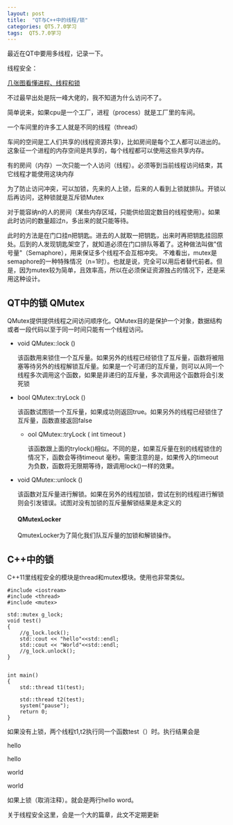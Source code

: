 ```yaml
---
layout: post
title:  "QT与C++中的线程/锁"
categories: QT5.7.0学习
tags:  QT5.7.0学习
---
```


最近在QT中要用多线程，记录一下。

线程安全：

[几张图看懂进程、线程和锁](https://blog.csdn.net/afei__/article/details/80468265)

不过最早出处是阮一峰大佬的，我不知道为什么访问不了。

简单说来，如果cpu是一个工厂，进程（process）就是工厂里的车间。

一个车间里的许多工人就是不同的线程（thread）

车间的空间是工人们共享的(线程资源共享)，比如房间是每个工人都可以进出的。这象征一个进程的内存空间是共享的，每个线程都可以使用这些共享内存。

有的房间（内存）一次只能一个人访问（线程）。必须等到当前线程访问结束，其它线程才能使用这块内存

为了防止访问冲突，可以加锁，先来的人上锁，后来的人看到上锁就排队。开锁以后再访问，这种锁就是互斥锁Mutex

对于能容纳n的人的房间（某些内存区域，只能供给固定数目的线程使用）。如果此时访问的数量超过n，多出来的就只能等待。

此时的方法是在门口挂n把钥匙。进去的人就取一把钥匙，出来时再把钥匙挂回原处。后到的人发现钥匙架空了，就知道必须在门口排队等着了。这种做法叫做"信号量"（Semaphore），用来保证多个线程不会互相冲突。
不难看出，mutex是semaphore的一种特殊情况（n=1时）。也就是说，完全可以用后者替代前者。但是，因为mutex较为简单，且效率高，所以在必须保证资源独占的情况下，还是采用这种设计。

## QT中的锁 QMutex

QMutex提供提供线程之间访问顺序化。QMutex目的是保护一个对象，数据结构或者一段代码以至于同一时间只能有一个线程访问。 

- void QMutex::lock () 

  该函数用来锁住一个互斥量。如果另外的线程已经锁住了互斥量，函数将被阻塞等待另外的线程解锁互斥量。如果是一个可递归的互斥量，则可以从同一个线程多次调用这个函数，如果是非递归的互斥量，多次调用这个函数将会引发死锁

- bool QMutex::tryLock ()

  该函数试图锁一个互斥量，如果成功则返回true。如果另外的线程已经锁住了互斥量，函数直接返回false

  - ool QMutex::tryLock ( int timeout )

    该函数跟上面的trylock()相似。不同的是，如果互斥量在别的线程锁住的情况下，函数会等待timeout 毫秒。需要注意的是，如果传入的timeout 为负数，函数将无限期等待，跟调用lock()一样的效果。

- void QMutex::unlock ()

  该函数对互斥量进行解锁。如果在另外的线程加锁，尝试在别的线程进行解锁则会引发错误。试图对没有加锁的互斥量解锁结果是未定义的

  #### QMutexLocker

  QmutexLocker为了简化我们队互斥量的加锁和解锁操作。
## C++中的锁
C++11里线程安全的模块是thread和mutex模块。使用也非常类似。

```
#include <iostream>
#include <thread>
#include <mutex>

std::mutex g_lock;
void test()
{
	//g_lock.lock();
	std::cout << "hello"<<std::endl;
	std::cout << "World"<<std::endl;
	//g_lock.unlock();
}


int main()
{
	std::thread t1(test);

	std::thread t2(test);
	system("pause");
	return 0;
}
```

如果没有上锁，两个线程t1,t2执行同一个函数test（）时。执行结果会是

hello

hello

world

world

如果上锁（取消注释）。就会是两行hello word。

关于线程安全这里，会是一个大的篇章，此文不定期更新



